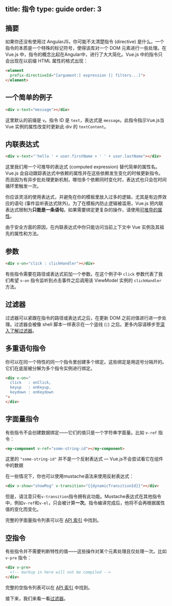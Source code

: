 title: 指令
type: guide
order: 3
---

## 摘要

如果你还没有使用过 AngularJS，你可能不太清楚指令 (directive) 是什么。一个指令的本质是一个特殊的标记符号，使得该库对一个 DOM 元素进行一些处理。在 Vue.js 中，指令的概念比起在Angular中，进行了大大简化。Vue.js 中的指令只会出现在以前缀 HTML 属性的格式出现：

``` html
<element
  prefix-directiveId="[argument:] expression [| filters...]">
</element>
```

## 一个简单的例子

``` html
<div v-text="message"></div>
```

这里默认的前缀是 `v`。指令 ID 是 `text`，表达式是 `message`。此指令指示Vue.js当 Vue 实例的属性改变时更新此 div 的 `textContent`。

## 内联表达式

``` html
<div v-text="'hello ' + user.firstName + ' ' + user.lastName"></div>
```

这里我们用一个可推导的表达式 (computed expression) 替代简单的属性名。Vue.js 会自动跟踪表达式中依赖的属性并在这些依赖发生变化的时候更新指令。而且因为有异步批处理更新机制，哪怕多个依赖同时变化时，表达式也只会在时间循环里触发一次。

你应该灵活的使用表达式，并避免在你的模板里放入过多的逻辑，尤其是有边界效应的语句 (事件监听表达式除外)。为了在模板内防止逻辑被滥用，Vue.js 把内联表达式限制为**只能是一条语句**。如果需要绑定更复杂的操作，请使用[可推导的属性](../guide/computed.html)。

<p class="tip">由于安全方面的原因，在内联表达式中你只能访问当前上下文中 Vue 实例及其祖先的属性和方法。</p>

## 参数

``` html
<div v-on="click : clickHandler"></div>
```

有些指令需要在路径或表达式前加一个参数。在这个例子中 `click` 参数代表了我们希望 `v-on` 指令监听到点击事件之后调用该 ViewModel 实例的 `clickHandler` 方法。

## 过滤器

过滤器可以紧跟在指令的路径或表达式之后，在更新 DOM 之前对值进行进一步处理。过滤器会被像 shell 脚本一样表示在一个竖线 (`|`) 之后。更多内容请移步至[深入了解过滤器](../guide/filters.html)。

## 多重语句指令

你可以在同一个特性的同一个指令里创建多个绑定。这些绑定是用逗号分隔开的。它们在底层被分解为多个指令实例进行绑定。

``` html
<div v-on="
  click   : onClick,
  keyup   : onKeyup,
  keydown : onKeydown
">
</div>
```

## 字面量指令

有些指令不会创建数据绑定——它们的值只是一个字符串字面量。比如 `v-ref` 指令：

``` html
<my-component v-ref="some-string-id"></my-component>
```

这里的 `"some-string-id"` 并不是一个反射表达式 — Vue.js不会尝试看它在组件中的数据

在一些情况下，你也可以使用mustache语法来使用反射表达式：

``` html
<div v-show="showMsg" v-transition="{{dynamicTransitionId}}"></div>
```

但是，请注意只有`v-transition`指令拥有此功能。Mustache表达式在其他指令中，例如`v-ref`和`v-el`，只会被计算**一次**。指令编译完成后，他将不会再根据属性值的变化而变化。

完整的字面量指令列表可以在 [API 索引](../api/directives.html#字面指令) 中找到。

## 空指令

有些指令并不需要判断特性的值——这些操作对某个元素处理且仅处理一次。比如 `v-pre` 指令：

``` html
<div v-pre>
  <!-- markup in here will not be compiled -->
</div>
```

完整的空指令列表可以在 [API 索引](../api/directives.html#空指令) 中找到。

接下来，我们来看一看[过滤器](../guide/filters.html)。